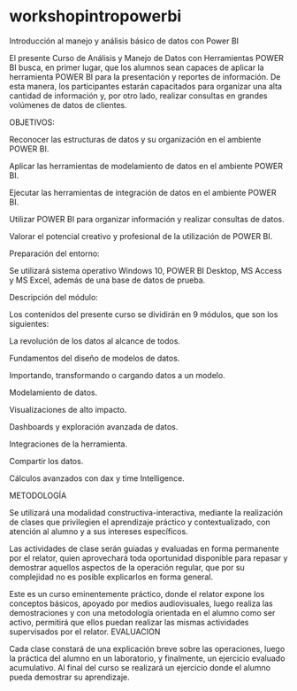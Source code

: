 # workshopintropowerbi

Introducción al manejo y análisis básico de datos con Power BI

El presente Curso de Análisis y Manejo de Datos con Herramientas POWER BI busca, en primer lugar, que los alumnos sean capaces de aplicar la herramienta POWER BI para la presentación y reportes de información. De esta manera, los participantes estarán capacitados para organizar una alta cantidad de información y, por otro lado, realizar consultas en grandes volúmenes de datos de clientes.

OBJETIVOS:

Reconocer las estructuras de datos y su organización en el ambiente POWER BI.

Aplicar las herramientas de modelamiento de datos en el ambiente POWER BI.

Ejecutar las herramientas de integración de datos en el ambiente POWER BI.

Utilizar POWER BI para organizar información y realizar consultas de datos.

Valorar el potencial creativo y profesional de la utilización de POWER BI.


Preparación del entorno:

Se utilizará sistema operativo Windows 10, POWER BI Desktop, MS Access y MS Excel, además de una base de datos de prueba.

Descripción del módulo:

Los contenidos del presente curso se dividirán en 9 módulos, que son los siguientes:

La revolución de los datos al alcance de todos.

Fundamentos del diseño de modelos de datos.

Importando, transformando o cargando datos a un modelo.

Modelamiento de datos.

Visualizaciones de alto impacto.

Dashboards y exploración avanzada de datos.

Integraciones de la herramienta.

Compartir los datos.

Cálculos avanzados con dax y time Intelligence.


METODOLOGÍA

Se utilizará una modalidad constructiva-interactiva, mediante la realización de clases que privilegien el aprendizaje práctico y contextualizado, con atención al alumno y a sus intereses específicos.
 
Las actividades de clase serán guiadas y evaluadas en forma permanente por el relator, quien aprovechará toda oportunidad disponible para repasar y demostrar aquellos aspectos de la operación regular, que por su complejidad no es posible explicarlos en forma general.

Este es un curso eminentemente práctico, donde el relator expone los conceptos básicos, apoyado por medios audiovisuales, luego realiza las demostraciones y con una metodología orientada en el alumno como ser activo, permitirá que ellos puedan realizar las mismas actividades supervisados por el relator.
EVALUACION

Cada clase constará de una explicación breve sobre las operaciones, luego la práctica del alumno en un laboratorio, y finalmente, un ejercicio evaluado acumulativo. Al final del curso se realizará un ejercicio donde el alumno pueda demostrar su aprendizaje.



